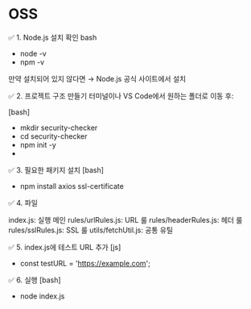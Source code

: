 # OSS


✅ 1. Node.js 설치 확인
bash
- node -v
- npm -v

만약 설치되어 있지 않다면 → Node.js 공식 사이트에서 설치

✅ 2. 프로젝트 구조 만들기
터미널이나 VS Code에서 원하는 폴더로 이동 후:

[bash]
- mkdir security-checker
- cd security-checker
- npm init -y
- 
✅ 3. 필요한 패키지 설치
[bash]
- npm install axios ssl-certificate

✅ 4. 파일

index.js: 실행 메인
rules/urlRules.js: URL 룰
rules/headerRules.js: 헤더 룰
rules/sslRules.js: SSL 룰
utils/fetchUtil.js: 공통 유틸

✅ 5. index.js에 테스트 URL 추가
[js]
- const testURL = 'https://example.com'; 
  
✅ 6. 실행
[bash]
- node index.js
